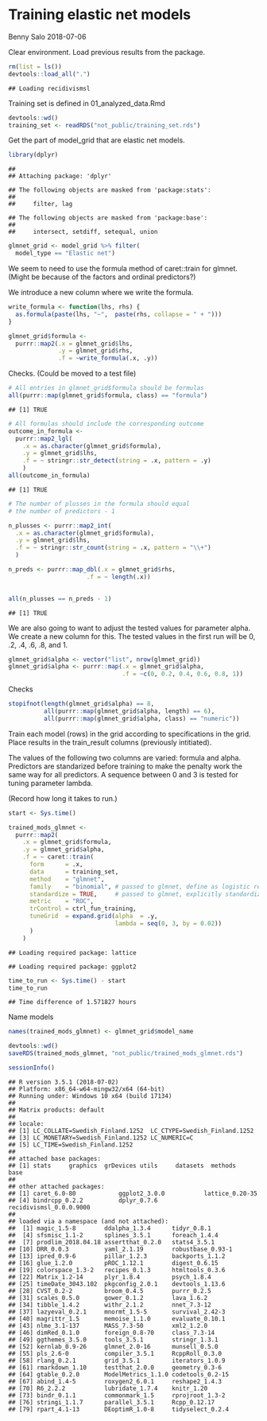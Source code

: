 Training elastic net models
================
Benny Salo
2018-07-06

Clear environment. Load previous results from the package.

``` r
rm(list = ls())
devtools::load_all(".")
```

    ## Loading recidivismsl

Training set is defined in 01\_analyzed\_data.Rmd

``` r
devtools::wd()
training_set <- readRDS("not_public/training_set.rds")
```

Get the part of model\_grid that are elastic net models.

``` r
library(dplyr)
```

    ## 
    ## Attaching package: 'dplyr'

    ## The following objects are masked from 'package:stats':
    ## 
    ##     filter, lag

    ## The following objects are masked from 'package:base':
    ## 
    ##     intersect, setdiff, setequal, union

``` r
glmnet_grid <- model_grid %>% filter(
  model_type == "Elastic net")
```

We seem to need to use the formula method of caret::train for glmnet. (Might be because of the factors and ordinal predictors?)

We introduce a new column where we write the formula.

``` r
write_formula <- function(lhs, rhs) {
  as.formula(paste(lhs, "~",  paste(rhs, collapse = " + ")))
}

glmnet_grid$formula <- 
  purrr::map2(.x = glmnet_grid$lhs, 
              .y = glmnet_grid$rhs,
              .f = ~write_formula(.x, .y))
```

Checks. (Could be moved to a test file)

``` r
# All entries in glmnet_grid$formula should be formulas
all(purrr::map(glmnet_grid$formula, class) == "formula")
```

    ## [1] TRUE

``` r
# All formulas should include the corresponding outcome
outcome_in_formula <-
  purrr::map2_lgl(
    .x = as.character(glmnet_grid$formula),
    .y = glmnet_grid$lhs,
    .f = ~ stringr::str_detect(string = .x, pattern = .y)
    )
all(outcome_in_formula)
```

    ## [1] TRUE

``` r
# The number of plusses in the formula should equal 
# the number of predictors - 1

n_plusses <- purrr::map2_int(
  .x = as.character(glmnet_grid$formula),
  .y = glmnet_grid$lhs,
  .f = ~ stringr::str_count(string = .x, pattern = "\\+")
  ) 

n_preds <- purrr::map_dbl(.x = glmnet_grid$rhs,
                      .f = ~ length(.x))
                      

all(n_plusses == n_preds - 1)
```

    ## [1] TRUE

We are also going to want to adjust the tested values for parameter alpha. We create a new column for this. The tested values in the first run will be 0, .2, .4, .6, .8, and 1.

``` r
glmnet_grid$alpha <- vector("list", nrow(glmnet_grid))
glmnet_grid$alpha <- purrr::map(.x = glmnet_grid$alpha, 
                                .f = ~c(0, 0.2, 0.4, 0.6, 0.8, 1))
```

Checks

``` r
stopifnot(length(glmnet_grid$alpha) == 8,
          all(purrr::map(glmnet_grid$alpha, length) == 6),
          all(purrr::map(glmnet_grid$alpha, class) == "numeric"))
```

Train each model (rows) in the grid according to specifications in the grid. Place results in the train\_result columns (previously intitiated).

The values of the following two columns are varied: formula and alpha. Predictors are standarized before training to make the penalty work the same way for all predictors. A sequence between 0 and 3 is tested for tuning parameter lambda.

(Record how long it takes to run.)

``` r
start <- Sys.time()

trained_mods_glmnet <- 
  purrr::map2(
    .x = glmnet_grid$formula,
    .y = glmnet_grid$alpha,
    .f = ~ caret::train(
      form      = .x,
      data      = training_set,
      method    = "glmnet",
      family    = "binomial", # passed to glmnet, define as logistic regression
      standardize = TRUE,     # passed to glmnet, explicitly standardize  
      metric    = "ROC",
      trControl = ctrl_fun_training,
      tuneGrid  = expand.grid(alpha  = .y,
                              lambda = seq(0, 3, by = 0.02))
      )
    )
```

    ## Loading required package: lattice

    ## Loading required package: ggplot2

``` r
time_to_run <- Sys.time() - start
time_to_run
```

    ## Time difference of 1.571827 hours

Name models

``` r
names(trained_mods_glmnet) <- glmnet_grid$model_name
```

``` r
devtools::wd()
saveRDS(trained_mods_glmnet, "not_public/trained_mods_glmnet.rds")
```

``` r
sessionInfo()
```

    ## R version 3.5.1 (2018-07-02)
    ## Platform: x86_64-w64-mingw32/x64 (64-bit)
    ## Running under: Windows 10 x64 (build 17134)
    ## 
    ## Matrix products: default
    ## 
    ## locale:
    ## [1] LC_COLLATE=Swedish_Finland.1252  LC_CTYPE=Swedish_Finland.1252   
    ## [3] LC_MONETARY=Swedish_Finland.1252 LC_NUMERIC=C                    
    ## [5] LC_TIME=Swedish_Finland.1252    
    ## 
    ## attached base packages:
    ## [1] stats     graphics  grDevices utils     datasets  methods   base     
    ## 
    ## other attached packages:
    ## [1] caret_6.0-80            ggplot2_3.0.0           lattice_0.20-35        
    ## [4] bindrcpp_0.2.2          dplyr_0.7.6             recidivismsl_0.0.0.9000
    ## 
    ## loaded via a namespace (and not attached):
    ##  [1] magic_1.5-8        ddalpha_1.3.4      tidyr_0.8.1       
    ##  [4] sfsmisc_1.1-2      splines_3.5.1      foreach_1.4.4     
    ##  [7] prodlim_2018.04.18 assertthat_0.2.0   stats4_3.5.1      
    ## [10] DRR_0.0.3          yaml_2.1.19        robustbase_0.93-1 
    ## [13] ipred_0.9-6        pillar_1.2.3       backports_1.1.2   
    ## [16] glue_1.2.0         pROC_1.12.1        digest_0.6.15     
    ## [19] colorspace_1.3-2   recipes_0.1.3      htmltools_0.3.6   
    ## [22] Matrix_1.2-14      plyr_1.8.4         psych_1.8.4       
    ## [25] timeDate_3043.102  pkgconfig_2.0.1    devtools_1.13.6   
    ## [28] CVST_0.2-2         broom_0.4.5        purrr_0.2.5       
    ## [31] scales_0.5.0       gower_0.1.2        lava_1.6.2        
    ## [34] tibble_1.4.2       withr_2.1.2        nnet_7.3-12       
    ## [37] lazyeval_0.2.1     mnormt_1.5-5       survival_2.42-3   
    ## [40] magrittr_1.5       memoise_1.1.0      evaluate_0.10.1   
    ## [43] nlme_3.1-137       MASS_7.3-50        xml2_1.2.0        
    ## [46] dimRed_0.1.0       foreign_0.8-70     class_7.3-14      
    ## [49] ggthemes_3.5.0     tools_3.5.1        stringr_1.3.1     
    ## [52] kernlab_0.9-26     glmnet_2.0-16      munsell_0.5.0     
    ## [55] pls_2.6-0          compiler_3.5.1     RcppRoll_0.3.0    
    ## [58] rlang_0.2.1        grid_3.5.1         iterators_1.0.9   
    ## [61] rmarkdown_1.10     testthat_2.0.0     geometry_0.3-6    
    ## [64] gtable_0.2.0       ModelMetrics_1.1.0 codetools_0.2-15  
    ## [67] abind_1.4-5        roxygen2_6.0.1     reshape2_1.4.3    
    ## [70] R6_2.2.2           lubridate_1.7.4    knitr_1.20        
    ## [73] bindr_0.1.1        commonmark_1.5     rprojroot_1.3-2   
    ## [76] stringi_1.1.7      parallel_3.5.1     Rcpp_0.12.17      
    ## [79] rpart_4.1-13       DEoptimR_1.0-8     tidyselect_0.2.4

